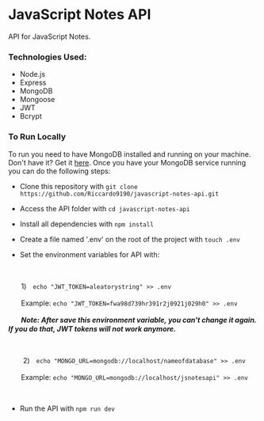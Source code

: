# JavaScript Notes API

API for JavaScript Notes.

### Technologies Used:

- Node.js
- Express
- MongoDB
- Mongoose
- JWT
- Bcrypt

### To Run Locally

To run you need to have MongoDB installed and running on your machine. Don't have it? Get it [here](https://docs.mongodb.com/manual/installation/).
Once you have your MongoDB service running you can do the following steps:

- Clone this repository with ```git clone https://github.com/Riccardo9190/javascript-notes-api.git```

- Access the API folder with ```cd javascript-notes-api```

- Install all dependencies with ```npm install```

- Create a file named '.env' on the root of the project with ```touch .env```

- Set the environment variables for API with: 

<br>

ㅤㅤ1)ㅤ```echo "JWT_TOKEN=aleatorystring" >> .env```

ㅤㅤExample: ```echo "JWT_TOKEN=fwa98d739hr391r2j0921j029h0" >> .env```
<p>
ㅤㅤ<em><strong>Note: After save this environment variable, you can't change it again. If you do that, JWT tokens will not work anymore.</strong></em>
</p>

<br>

ㅤㅤ
2)ㅤ```echo "MONGO_URL=mongodb://localhost/nameofdatabase" >> .env```

ㅤㅤExample: ```echo "MONGO_URL=mongodb://localhost/jsnotesapi" >> .env```

<br>

- Run the API with  ```npm run dev```


